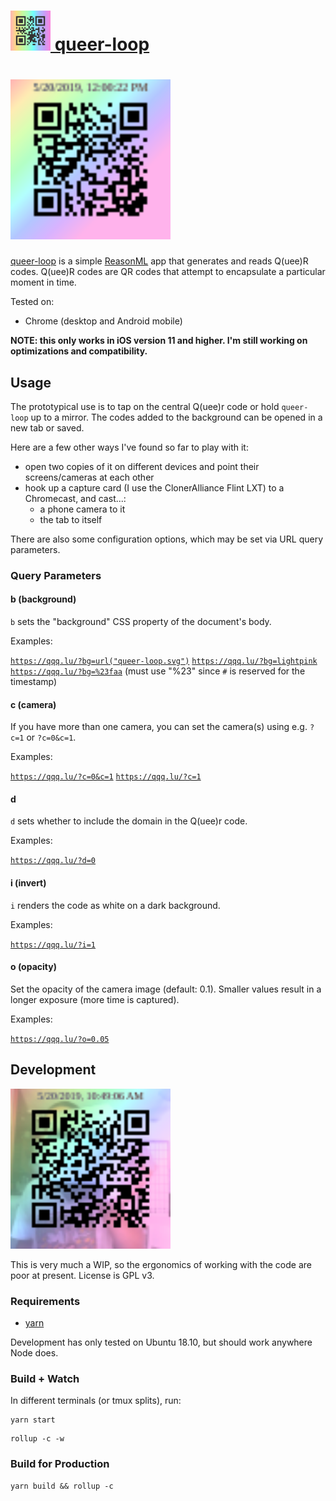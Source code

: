 # <a href="https://qqq.lu"><img width="64" height="64" src="queer-loop.svg" alt="a QR code for queer-loop"/> queer-loop</a>

# <a href="https://qqq.lu/#2019-05-20T16:00:22.283Z"><img width="256" height="256" src="queer-loop-animated.svg" alt="an example Q(uee)r code"/> </a>

[queer-loop](https://qqq.lu) is a simple [ReasonML](https://reasonml.github.io/)
app that generates and reads Q(uee)R codes. Q(uee)R codes are QR codes that
attempt to encapsulate a particular moment in time.

Tested on:
- Chrome (desktop and Android mobile)

**NOTE: this only works in iOS version 11 and higher. I'm still working on optimizations and compatibility.**

## Usage

The prototypical use is to tap on the central Q(uee)r code or hold `queer-loop`
up to a mirror. The codes added to the background can be opened in a new tab or saved.

Here are a few other ways I've found so far to play with it:

- open two copies of it on different devices and point their screens/cameras at
  each other
- hook up a capture card (I use the ClonerAlliance Flint LXT) to a Chromecast,
  and cast...:
    - a phone camera to it
    - the tab to itself

There are also some configuration options, which may be set via URL query parameters.

### Query Parameters

#### b (background)

`b` sets the "background" CSS property of the document's body.

Examples:

[`https://qqq.lu/?bg=url("queer-loop.svg")`](https://qqq.lu/?bg=url("queer-loop.svg"))
[`https://qqq.lu/?bg=lightpink`](https://qqq.lu/?bg=lightpink)
[`https://qqq.lu/?bg=%23faa`](https://qqq.lu/?bg=%23faa) (must use "%23" since `#` is reserved for the timestamp)

#### c (camera)

If you have more than one camera, you can set the camera(s) using e.g. `?c=1` or `?c=0&c=1`.

Examples:

[`https://qqq.lu/?c=0&c=1`](https://qqq.lu/?c=0&c=1)
[`https://qqq.lu/?c=1`](https://qqq.lu/?c=1)

#### d

`d` sets whether to include the domain in the Q(uee)r code.

Examples:

[`https://qqq.lu/?d=0`](https://qqq.lu/?d=0)

#### i (invert)

`i` renders the code as white on a dark background.

Examples:

[`https://qqq.lu/?i=1`](https://qqq.lu/?i=1)


#### o (opacity)

Set the opacity of the camera image (default: 0.1). Smaller values result in a longer exposure (more time is captured).

Examples:

[`https://qqq.lu/?o=0.05`](https://qqq.lu/?o=0.05)


## Development

<img width="256" height="256" src="development.svg" alt="a version of queer-loop pointed to localhost" />

This is very much a WIP, so the ergonomics of working with the code are poor at
present. License is GPL v3.

### Requirements

- [yarn](https://yarnpkg.com/)

Development has only tested on Ubuntu 18.10, but should work anywhere Node does.

### Build + Watch

In different terminals (or tmux splits), run:

```
yarn start
```

```
rollup -c -w
```

### Build for Production

```
yarn build && rollup -c
```
